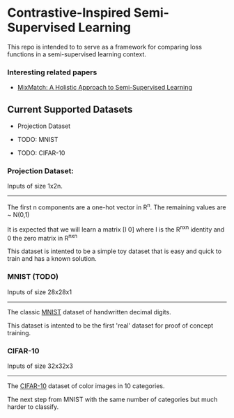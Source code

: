 # Contrastive-Inspired Semi-Supervised Learning

This repo is intended to to serve as a framework for comparing loss functions in a semi-supervised learning context. 

### Interesting related papers
- [MixMatch: A Holistic Approach to Semi-Supervised Learning](https://arxiv.org/abs/1905.02249)







## Current Supported Datasets
  - Projection Dataset
  
  - TODO: MNIST
  - TODO: CIFAR-10
 
 ### Projection Dataset:
 Inputs of size 1x2n.
 
 --------------------------------------------------------------------------------
 
 The first n components are a one-hot vector in R<sup>n</sup>. The remaining values are ~ N(0,1)
 
 It is expected that we will learn a matrix [I 0] where I is the R<sup>nxn</sup> identity and 0 the zero matrix in R<sup>nxn</sup>
 
 This dataset is intented to be a simple toy dataset that is easy and quick to train and has a known solution. 
 
 ### MNIST (TODO)
 Inputs of size 28x28x1
 
  --------------------------------------------------------------------------------
 
 The classic [MNIST](http://yann.lecun.com/exdb/mnist/) dataset of handwritten decimal digits. 
 
 This dataset is intented to be the first 'real' dataset for proof of concept training. 

### CIFAR-10
Inputs of size 32x32x3

 --------------------------------------------------------------------------------

The [CIFAR-10](https://www.cs.toronto.edu/~kriz/cifar.html) dataset of color images in 10 categories. 

The next step from MNIST with the same number of categories but much harder to classify.
